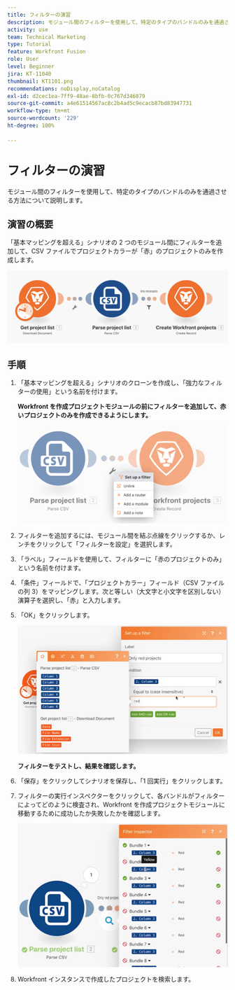 ```yaml
---
title: フィルターの演習
description: モジュール間のフィルターを使用して、特定のタイプのバンドルのみを通過させる方法について説明します。
activity: use
team: Technical Marketing
type: Tutorial
feature: Workfront Fusion
role: User
level: Beginner
jira: KT-11040
thumbnail: KT1101.png
recommendations: noDisplay,noCatalog
exl-id: d2cec1ea-7ff9-48ae-8bfb-0c767d346079
source-git-commit: a4e61514567ac8c2b4ad5c9ecacb87bd83947731
workflow-type: tm+mt
source-wordcount: '229'
ht-degree: 100%

---
```


# フィルターの演習

モジュール間のフィルターを使用して、特定のタイプのバンドルのみを通過させる方法について説明します。

## 演習の概要

「基本マッピングを超える」シナリオの 2 つのモジュール間にフィルターを追加して、CSV ファイルでプロジェクトカラーが「赤」のプロジェクトのみを作成します。

![フィルター画像 1](../12-exercises/assets/filters-walkthrough-1.png)

## 手順

1. 「基本マッピングを超える」シナリオのクローンを作成し、「強力なフィルターの使用」という名前を付けます。

   **Workfront を作成プロジェクトモジュールの前にフィルターを追加して、赤いプロジェクトのみを作成できるようにします。**

   ![フィルター画像 2](../12-exercises/assets/filters-walkthrough-2.png)

1. フィルターを追加するには、モジュール間を結ぶ点線をクリックするか、レンチをクリックして「フィルターを設定」を選択します。
1. 「ラベル」フィールドを使用して、フィルターに「赤のプロジェクトのみ」という名前を付けます。
1. 「条件」フィールドで、「プロジェクトカラー」フィールド（CSV ファイルの列 3）をマッピングします。次と等しい（大文字と小文字を区別しない）演算子を選択し、「赤」と入力します。
1. 「OK」をクリックします。

   ![フィルター画像 3](../12-exercises/assets/filters-walkthrough-3.png)

   **フィルターをテストし、結果を確認します。**

1. 「保存」をクリックしてシナリオを保存し、「1 回実行」をクリックします。
1. フィルターの実行インスペクターをクリックして、各バンドルがフィルターによってどのように検査され、Workfront を作成プロジェクトモジュールに移動するために成功したか失敗したかを確認します。

   ![フィルター画像 4](../12-exercises/assets/filters-walkthrough-4.png)

1. Workfront インスタンスで作成したプロジェクトを検索します。
